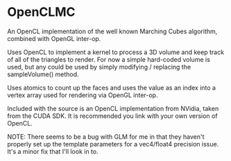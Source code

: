 OpenCLMC
========

An OpenCL implementation of the well known Marching Cubes algorithm, combined with OpenGL inter-op.

Uses OpenCL to implement a kernel to process a 3D volume and keep track of all of the triangles to render.
For now a simple hard-coded volume is used, but any could be used by simply modifying / replacing the sampleVolume() method.

Uses atomics to count up the faces and uses the value as an index into a vertex array used for rendering via OpenGL inter-op.

Included with the source is an OpenCL implementation from NVidia, taken from the CUDA SDK. It is recommended you link with your own version of OpenCL.

NOTE: There seems to be a bug with GLM for me in that they haven't properly set up the template parameters for a vec4/float4 precision issue. It's a minor fix that I'll look in to.
